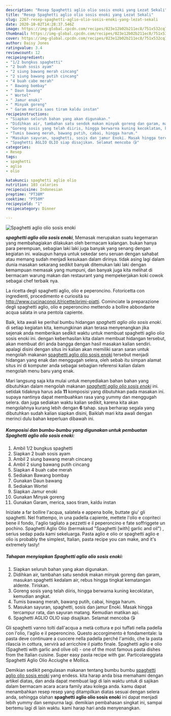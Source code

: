```yaml
---
description: "Resep Spaghetti aglio olio sosis enoki yang Lezat Sekali"
title: "Resep Spaghetti aglio olio sosis enoki yang Lezat Sekali"
slug: 2267-resep-spaghetti-aglio-olio-sosis-enoki-yang-lezat-sekali
date: 2020-10-02T14:28:37.546Z
image: https://img-global.cpcdn.com/recipes/023e12b02b211ec8/751x532cq70/spaghetti-aglio-olio-sosis-enoki-foto-resep-utama.jpg
thumbnail: https://img-global.cpcdn.com/recipes/023e12b02b211ec8/751x532cq70/spaghetti-aglio-olio-sosis-enoki-foto-resep-utama.jpg
cover: https://img-global.cpcdn.com/recipes/023e12b02b211ec8/751x532cq70/spaghetti-aglio-olio-sosis-enoki-foto-resep-utama.jpg
author: Daisy Jones
ratingvalue: 3.4
reviewcount: 12
recipeingredient:
- "1/2 bungkus spaghetti"
- "2 buah sosis ayam"
- "2 siung bawang merah cincang"
- "2 siung bawang putih cincang"
- "4 buah cabe merah"
- " Bawang bombay"
- " Daun bawang"
- " Wortel"
- " Jamur enoki"
- " Minyak goreng"
- " Garam merica saos tiram kaldu instan"
recipeinstructions:
- "Siapkan seluruh bahan yang akan digunakan."
- "Didihkan air, tambahan satu sendok makan minyak goreng dan garam, masukan spaghetti kedalam air, rebus hingga tingkat kematangan aldente. Tiriskan."
- "Goreng sosis yang telah diiris, hingga berwarna kuning kecoklatan, kemudian angkat."
- "Tumis bawang merah, bawang putih, cabai, hingga harum."
- "Masukan sayuran, spaghetti, sosis dan jamur Enoki. Masak hingga tercampur rata, dan sayuran matang. Kemudian matikan api."
- "Spaghetti AGLIO OLIO siap disajikan. Selamat mencoba 😘"
categories:
- Resep
tags:
- spaghetti
- aglio
- olio

katakunci: spaghetti aglio olio 
nutrition: 103 calories
recipecuisine: Indonesian
preptime: "PT38M"
cooktime: "PT50M"
recipeyield: "1"
recipecategory: Dinner

---
```



![Spaghetti aglio olio sosis enoki](https://img-global.cpcdn.com/recipes/023e12b02b211ec8/751x532cq70/spaghetti-aglio-olio-sosis-enoki-foto-resep-utama.jpg)

<b><i>spaghetti aglio olio sosis enoki</i></b>, Memasak merupakan suatu kegemaran yang membahagiakan dilakukan oleh bermacam kalangan. bukan hanya para perempuan, sebagian laki laki juga banyak yang senang dengan kegiatan ini. walaupun hanya untuk sekedar seru seruan dengan sahabat atau memang sudah menjadi kesukaan dalam dirinya. tidak asing lagi dalam dunia masakan sekarang sedikit banyak ditemukan laki laki dengan kemampuan memasak yang mumpuni, dan banyak juga kita melihat di bermacam warung makan dan restaurant yang mempekerjakan koki cowok sebagai chef terbaik nya.

La ricetta degli spaghetti aglio, olio e peperoncino. Fotoricetta con ingredienti, procedimento e curiosità su http://www.cucinaconoi.it/ricette/primi-piatti. Cominciate la preparazione degli spaghetti aglio, olio e peperoncino mettendo a bollire abbondante acqua salata in una pentola capiente.

Baik, kita awali ke perihal bumbu hidangan <i>spaghetti aglio olio sosis enoki</i>. di setiap kegiatan kita, kemungkinan akan terasa menyenangkan jika sejenak anda memberikan sedikit waktu untuk membuat spaghetti aglio olio sosis enoki ini. dengan keberhasilan kita dalam membuat hidangan tersebut, akan membuat diri anda bangga dengan hasil masakan kalian sendiri. apalagi disini dengan situs ini kalian akan memiliki saran saran untuk mengolah makanan <u>spaghetti aglio olio sosis enoki</u> tersebut menjadi hidangan yang enak dan menggugah selera, oleh sebab itu simpan alamat situs ini di komputer anda sebagai sebagian referensi kalian dalam mengolah menu baru yang enak.


Mari langsung saja kita mulai untuk menyediakan bahan bahan yang dibutuhkan dalam mengolah makanan <u><i>spaghetti aglio olio sosis enoki</i></u> ini. setidak tidaknya harus ada <b>11</b> komposisi yang dibutuhkan pada masakan ini. supaya nantinya dapat membuahkan rasa yang yummy dan menggugah selera. dan juga sediakan waktu kalian sedikit, karena kita akan mengolahnya kurang lebih dengan <b>6</b> tahap. saya berharap segala yang dibutuhkan sudah kalian siapkan disini, Baiklah mari kita awali dengan merinci dulu bahan keperluan dibawah ini.

<!--inarticleads1-->

##### Komposisi dan bumbu-bumbu yang digunakan untuk pembuatan Spaghetti aglio olio sosis enoki:

1. Ambil 1/2 bungkus spaghetti
1. Siapkan 2 buah sosis ayam
1. Ambil 2 siung bawang merah cincang
1. Ambil 2 siung bawang putih cincang
1. Siapkan 4 buah cabe merah
1. Sediakan  Bawang bombay
1. Gunakan  Daun bawang
1. Sediakan  Wortel
1. Siapkan  Jamur enoki
1. Gunakan  Minyak goreng
1. Gunakan  Garam, merica, saos tiram, kaldu instan


Iniziate a far bollire l&#39;acqua, salatela e appena bolle, buttate giu&#39; gli spaghetti. Nel frattempo, in una padella capiente, mettete l&#39;olio e copriteci bene il fondo, l&#39;aglio tagliato a pezzetti e il peperoncino e fate soffriggete un pochino. Spaghetti Aglio Olio (bermaksud &#34;Spaghetti [with] garlic and oil&#34;) , serius sedap pada kami sekeluarga. Pasta aglio e olio or spaghetti aglio e olio is probably the simplest, Italian, pasta recipe you can make, and it&#39;s extremely tasty! 

<!--inarticleads2-->

##### Tahapan menyiapkan Spaghetti aglio olio sosis enoki:

1. Siapkan seluruh bahan yang akan digunakan.
1. Didihkan air, tambahan satu sendok makan minyak goreng dan garam, masukan spaghetti kedalam air, rebus hingga tingkat kematangan aldente. Tiriskan.
1. Goreng sosis yang telah diiris, hingga berwarna kuning kecoklatan, kemudian angkat.
1. Tumis bawang merah, bawang putih, cabai, hingga harum.
1. Masukan sayuran, spaghetti, sosis dan jamur Enoki. Masak hingga tercampur rata, dan sayuran matang. Kemudian matikan api.
1. Spaghetti AGLIO OLIO siap disajikan. Selamat mencoba 😘


Gli spaghetti vanno tolti dall&#39;acqua a metà cottura e poi tuffati nella padella con l&#39;olio, l&#39;aglio e il peperoncino. Questo accorgimento è fondamentale: la pasta deve continuare a cuocere nella padella perché l&#39;amido, che la pasta rilascia in cottura, servirà ad arricchire il piatto finale. Spaghetti aglio e olio (Spaghetti with garlic and olive oil) - one of the most famous pasta dishes from the Italian cuisine. Super easy pasta recipe with gar. Particolareggiata Spaghetti Aglio Olio Acciughe e Mollica. 

Demikian sedikit pengulasan makanan tentang bumbu bumbu <u>spaghetti aglio olio sosis enoki</u> yang endess. kita harap anda bisa memahami dengan artikel diatas, dan anda dapat membuat lagi di lain waktu untuk di sajikan dalam bermacam acara acara family atau kolega anda. kamu dapat menambahkan resep resep yang ditampilkan diatas sesuai dengan selera anda, sehingga olahan <b>spaghetti aglio olio sosis enoki</b> ini dapat menjadi lebih yummy dan sempurna lagi. demikian pembahasan singkat ini, sampai bertemu lagi di lain waktu. kami harap hari anda menyenangkan.
